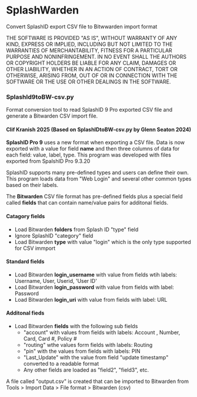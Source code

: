 # SplashWarden
Convert SplashID export CSV file to Bitwwarden import format

 THE SOFTWARE IS PROVIDED "AS IS", WITHOUT WARRANTY OF ANY KIND, EXPRESS OR
 IMPLIED, INCLUDING BUT NOT LIMITED TO THE WARRANTIES OF MERCHANTABILITY,
 FITNESS FOR A PARTICULAR PURPOSE AND NONINFRINGEMENT. IN NO EVENT SHALL THE
 AUTHORS OR COPYRIGHT HOLDERS BE LIABLE FOR ANY CLAIM, DAMAGES OR OTHER LIABILITY,
 WHETHER IN AN ACTION OF CONTRACT, TORT OR OTHERWISE, ARISING FROM, OUT OF OR IN
 CONNECTION WITH THE SOFTWARE OR THE USE OR OTHER DEALINGS IN THE SOFTWARE.

### SplashId9toBW-csv.py
Format conversion tool to read SplashID 9 Pro exported CSV file and generate a Bitwarden CSV import file.
#### Clif Kranish 2025 (Based on SplashIDtoBW-csv.py by Glenn Seaton 2024)


**SplashID Pro 9** uses a new format when exporting a CSV file. Data is now exported with a value for field **name** and then three columns of data for each field: value, label, type. 
This program was developed with files exported from SpalshID Pro 9.3.20 

SplashID supports many pre-defined types and users can define their own. This program loads data from "Web Login" and several other common types based on their labels.  

The **Bitwarden** CSV file format has pre-defined fields plus a special field called **fields** that can contain name/value pairs for additonal fields. 
#### Catagory fields 
* Load Bitwarden **folders** from Splash ID "type" field 
* Ignore SplashID "category" field 
* Load Bitwarden **type** with value "login" which is the only type supported for CSV immport 
#### Standard fields 
* Load Bitwarden **login_username** with value from fields wtih labels: Username, User, Userid, 'User ID'
* Load Bitwarden **login_password** with value from fields with label: Password
* Load Bitwarden **login_uri** with value from fields with label: URL
#### Additonal fieds 
* Load Bitwarden **fields** with the following sub fields
  - "account" with values from fields with labels: Account , Number, Card, Card #, Policy #
  - "routing" wthe values form fields with labels: Routing
  - "pin" with the values from fields with labels: PIN
  - "Last_Update" with the value from field "update timestamp" converted to a readable format
  - Any other fields are loaded as "field2", "field3", etc. 

A file called "output.csv" is created that can be imported to Bitwarden from Tools > Import Data > File format > Bitwarden (csv) 

